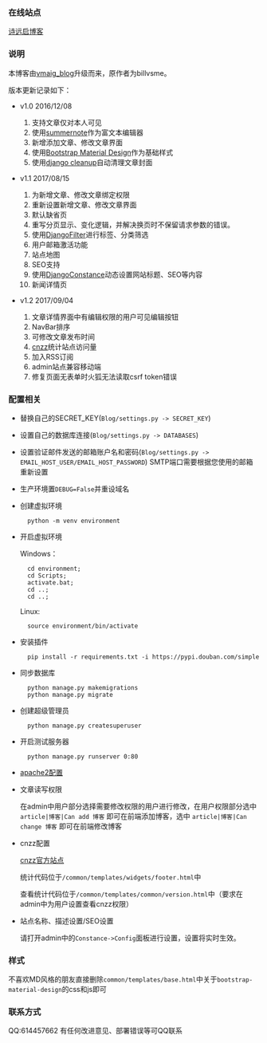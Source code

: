 ### 在线站点

[诗远启博客](http://blog.dreamgotech.com/)

### 说明

本博客由[vmaig_blog](https://github.com/billvsme/vmaig_blog)升级而来，原作者为billvsme。

版本更新记录如下：

- v1.0 2016/12/08

	1. 支持文章仅对本人可见
	2. 使用[summernote](https://github.com/summernote/django-summernote)作为富文本编辑器
	3. 新增添加文章、修改文章界面
	4. 使用[Bootstrap Material Design](https://github.com/FezVrasta/bootstrap-material-design)作为基础样式
	5. 使用[django cleanup](https://github.com/un1t/django-cleanup)自动清理文章封面

- v1.1 2017/08/15

	1. 为新增文章、修改文章绑定权限
	2. 重新设置新增文章、修改文章界面
	3. 默认缺省页
	4. 重写分页显示、变化逻辑，并解决换页时不保留请求参数的错误。
	5. 使用[DjangoFilter](https://github.com/carltongibson/django-filter)进行标签、分类筛选
	6. 用户邮箱激活功能
	7. 站点地图
	8. SEO支持
	9. 使用[DjangoConstance](https://github.com/jazzband/django-constance)动态设置网站标题、SEO等内容
	10. 新闻详情页

- v1.2 2017/09/04

	1. 文章详情界面中有编辑权限的用户可见编辑按钮
	2. NavBar排序
	3. 可修改文章发布时间
	4. [cnzz](http://www.cnzz.com/o_index.php)统计站点访问量
	5. 加入RSS订阅
	6. admin站点兼容移动端
	7. 修复页面无表单时火狐无法读取csrf token错误


### 配置相关
- 替换自己的SECRET_KEY(`Blog/settings.py -> SECRET_KEY`)
- 设置自己的数据库连接(`Blog/settings.py -> DATABASES`)
- 设置验证邮件发送的邮箱账户名和密码(`Blog/settings.py -> EMAIL_HOST_USER/EMAIL_HOST_PASSWORD`)
SMTP端口需要根据您使用的邮箱重新设置
- 生产环境置`DEBUG=False`并重设域名
- 创建虚拟环境

		python -m venv environment

- 开启虚拟环境

	Windows：

	    cd environment;
	    cd Scripts;
	    activate.bat;
	    cd ..;
	    cd ..;

	Linux:

	    source environment/bin/activate

- 安装插件

    	pip install -r requirements.txt -i https://pypi.douban.com/simple

- 同步数据库

	    python manage.py makemigrations
	    python manage.py migrate

- 创建超级管理员

    	python manage.py createsuperuser

- 开启测试服务器

    	python manage.py runserver 0:80

- [apache2配置](http://blog.dreamgotech.com/article/49/)

- 文章读写权限

	在admin中用户部分选择需要修改权限的用户进行修改，在用户权限部分选中 `article|博客|Can add 博客` 即可在前端添加博客，选中 `article|博客|Can change 博客` 即可在前端修改博客

- cnzz配置

    [cnzz官方站点](http://www.cnzz.com/o_index.php)

    统计代码位于`/common/templates/widgets/footer.html`中

    查看统计代码位于`/common/templates/common/version.html`中（要求在admin中为用户设置查看cnzz权限）

- 站点名称、描述设置/SEO设置

    请打开admin中的`Constance->Config`面板进行设置，设置将实时生效。

### 样式

不喜欢MD风格的朋友直接删除`common/templates/base.html`中关于`bootstrap-material-design`的css和js即可


### 联系方式

QQ:614457662 有任何改进意见、部署错误等可QQ联系
